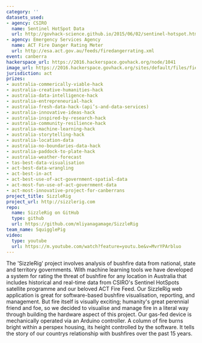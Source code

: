 ```yaml
---
category: ''
datasets_used:
- agency: CSIRO
  name: Sentinel HotSpot Data
  url: http://govhack-science.github.io/2015/06/02/sentinel-hotspot.html
- agency: Emergency Services Agency
  name: ACT Fire Danger Rating Meter
  url: http://esa.act.gov.au/feeds/firedangerrating.xml
event: canberra
hackerspace_url: https://2016.hackerspace.govhack.org/node/1041
image_url: https://2016.hackerspace.govhack.org/sites/default/files/field/image/SquigglePigSquareLarge.png
jurisdiction: act
prizes:
- australia-commerically-viable-hack
- australia-creative-humanities-hack
- australia-data-intelligence-hack
- australia-entrepreneurial-hack
- australia-fresh-data-hack-(api’s-and-data-services)
- australia-innovative-ideas-hack
- australia-inspired-by-research-hack
- australia-community-resilience-hack
- australia-machine-learning-hack
- australia-storytelling-hack
- australia-location-data
- australia-no-boundaries-data-hack
- australia-paddock-to-plate-hack
- australia-weather-forecast
- tas-best-data-visualisation
- act-best-data-wrangling
- act-best-in-act
- act-best-use-of-act-government-spatial-data
- act-most-fun-use-of-act-government-data
- act-most-innovative-project-for-canberrans
project_title: SizzleRig
project_url: http://sizzlerig.com
repo:
  name: SizzleRig on GitHub
  type: github
  url: https://github.com/mliyanagamage/SizzleRig
team_name: SquigglePig
video:
  type: youtube
  url: https://m.youtube.com/watch?feature=youtu.be&v=MvrYPArbluo
---
```


The 'SizzleRig' project involves analysis of bushfire data from national, state and territory governments. With machine learning tools we have developed a system for rating the threat of bushfire for any location in Australia that includes historical and real-time data from CSIRO's Sentinel HotSpots satellite programme and our beloved ACT Fire Feed.
Our SizzleRig web application is great for software-based bushfire visualisation, reporting, and management. But fire itself is visually exciting; humanity's great perennial friend and foe, so we decided to visualise and manage fire in a literal way through building the hardware aspect of this project.
Our gas-fed device is mechanically operated via an Arduino controller. A column of fire burns bright within a perspex housing, its height controlled by the software. It tells the story of our countrys relationship with bushfires over the past 15 years.